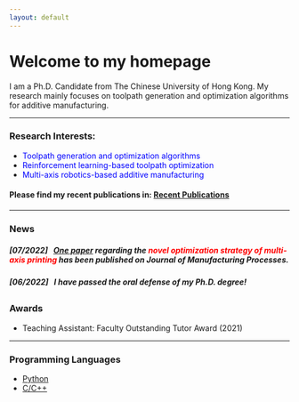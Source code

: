 ```yaml
---
layout: default
---
```


# **Welcome to my homepage**

I am a Ph.D. Candidate from The Chinese University of Hong Kong. My research mainly focuses on toolpath generation and optimization algorithms for additive manufacturing. 

---
### **Research Interests:**
- <font color=blue> Toolpath generation and optimization algorithms </font> 
- <font color=blue> Reinforcement learning-based toolpath optimization </font> 
- <font color=blue> Multi-axis robotics-based additive manufacturing </font> 


#### Please find my recent publications in: [Recent Publications](./selected_publications.html)

---
### News

##### *[07/2022]* &nbsp; [One paper](https://doi.org/10.1016/j.jmapro.2022.07.024) regarding the <font color=red> novel optimization strategy of multi-axis printing </font> has been published on *Journal of Manufacturing Processes*. 
##### *[06/2022]* &nbsp; I have passed the oral defense of my Ph.D. degree!   
<font style="line-height:3;"> </font>
---
### Awards
- Teaching Assistant: Faculty Outstanding Tutor Award (2021) 

---
### Programming Languages
- [Python](https://docs.python.org/3.10/tutorial/index.html)
- [C/C++](https://isocpp.org/)



